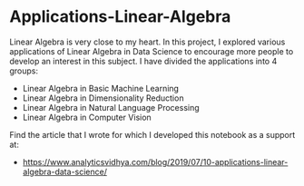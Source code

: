 # Applications-Linear-Algebra
Linear Algebra is very close to my heart. In this project, I explored various applications of Linear Algebra in Data Science to encourage more people to develop an interest in this subject.
I have divided the applications into 4 groups:
 - Linear Algebra in Basic Machine Learning
 - Linear Algebra in Dimensionality Reduction
 - Linear Algebra in Natural Language Processing
 - Linear Algebra in Computer Vision

Find the article that I wrote for which I developed this notebook as a support at:
- https://www.analyticsvidhya.com/blog/2019/07/10-applications-linear-algebra-data-science/
